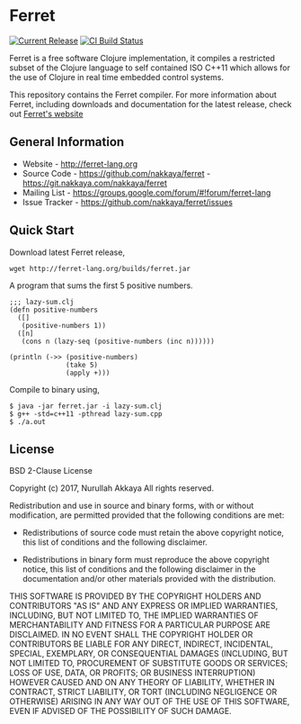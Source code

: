 # Ferret

[![Current Release][badge-ferret-version]][ferret-downloads]
[![CI Build Status][badge-ferret-build]][ferret-travis]

Ferret is a free software Clojure implementation, it compiles a restricted subset of the 
Clojure language to self contained ISO C++11 which allows for the use of 
Clojure in real time embedded control systems. 

This repository contains the Ferret compiler. For more information about Ferret, 
including downloads and documentation for the latest release, check 
out [Ferret's website](http://ferret-lang.org)

## General Information

   - Website - http://ferret-lang.org
   - Source Code - https://github.com/nakkaya/ferret - https://git.nakkaya.com/nakkaya/ferret
   - Mailing List - https://groups.google.com/forum/#!forum/ferret-lang
   - Issue Tracker - https://github.com/nakkaya/ferret/issues

## Quick Start

Download latest Ferret release,

    wget http://ferret-lang.org/builds/ferret.jar
    
A program that sums the first 5 positive numbers. 

    ;;; lazy-sum.clj
    (defn positive-numbers
      ([]
       (positive-numbers 1))
      ([n]
       (cons n (lazy-seq (positive-numbers (inc n))))))

    (println (->> (positive-numbers)
                  (take 5)
                  (apply +)))
                  
Compile to binary using,

    $ java -jar ferret.jar -i lazy-sum.clj
    $ g++ -std=c++11 -pthread lazy-sum.cpp
    $ ./a.out

## License

BSD 2-Clause License

Copyright (c) 2017, Nurullah Akkaya
All rights reserved.

Redistribution and use in source and binary forms, with or without
modification, are permitted provided that the following conditions are met:

* Redistributions of source code must retain the above copyright notice, this
  list of conditions and the following disclaimer.

* Redistributions in binary form must reproduce the above copyright notice,
  this list of conditions and the following disclaimer in the documentation
  and/or other materials provided with the distribution.

THIS SOFTWARE IS PROVIDED BY THE COPYRIGHT HOLDERS AND CONTRIBUTORS "AS IS"
AND ANY EXPRESS OR IMPLIED WARRANTIES, INCLUDING, BUT NOT LIMITED TO, THE
IMPLIED WARRANTIES OF MERCHANTABILITY AND FITNESS FOR A PARTICULAR PURPOSE ARE
DISCLAIMED. IN NO EVENT SHALL THE COPYRIGHT HOLDER OR CONTRIBUTORS BE LIABLE
FOR ANY DIRECT, INDIRECT, INCIDENTAL, SPECIAL, EXEMPLARY, OR CONSEQUENTIAL
DAMAGES (INCLUDING, BUT NOT LIMITED TO, PROCUREMENT OF SUBSTITUTE GOODS OR
SERVICES; LOSS OF USE, DATA, OR PROFITS; OR BUSINESS INTERRUPTION) HOWEVER
CAUSED AND ON ANY THEORY OF LIABILITY, WHETHER IN CONTRACT, STRICT LIABILITY,
OR TORT (INCLUDING NEGLIGENCE OR OTHERWISE) ARISING IN ANY WAY OUT OF THE USE
OF THIS SOFTWARE, EVEN IF ADVISED OF THE POSSIBILITY OF SUCH DAMAGE.

[ferret-travis]: https://travis-ci.org/nakkaya/ferret/builds
[ferret-downloads]: http://ferret-lang.org
[badge-ferret-version]: https://badge.fury.io/gh/nakkaya%2Fferret.svg
[badge-ferret-build]: https://travis-ci.org/nakkaya/ferret.svg?branch=master

